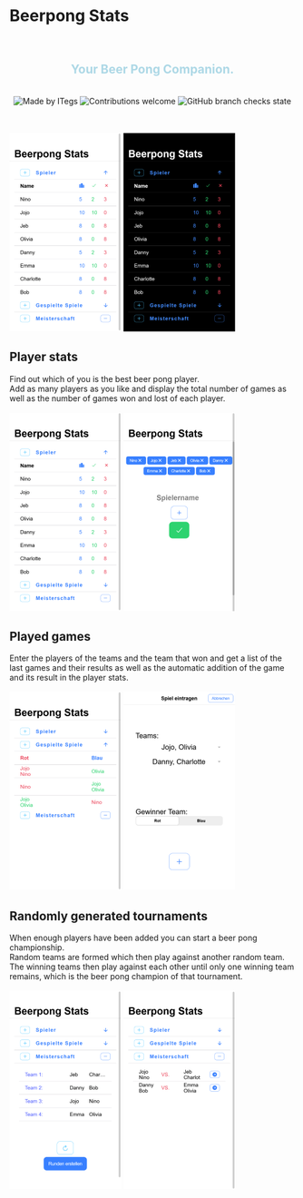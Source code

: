 # Beerpong Stats

<br>
<h2 align=center style="color:lightblue;font-weight:700">Your Beer Pong Companion.</h2>
<br>
<div align=center>
<img alt="Made by ITegs" src="https://img.shields.io/static/v1?label=MADE%20BY&message=ITegs&color=blueviolet&style=for-the-badge&logo=github&link=https://github.com/ITegs">
<img alt="Contributions welcome" src="https://img.shields.io/static/v1?label=Contributions&message=welcome&color=green&style=for-the-badge">
<img alt="GitHub branch checks state" src="https://img.shields.io/github/checks-status/ITegs/beerpong-stats/master?style=for-the-badge">
</div>
<br>
<br>

![player_light](https://raw.githubusercontent.com/ITegs/beerpong-stats/master/README_img/player_light.png)
![player_dark](https://raw.githubusercontent.com/ITegs/beerpong-stats/master/README_img/player_dark.png)

## Player stats

Find out which of you is the best beer pong player.
\
Add as many players as you like and display the total number of games as well as the number of games won and lost of each player.\
\
![player_light](https://raw.githubusercontent.com/ITegs/beerpong-stats/master/README_img/player_light.png)
![addPlayer](https://raw.githubusercontent.com/ITegs/beerpong-stats/master/README_img/addPlayer.png)

## Played games

Enter the players of the teams and the team that won and get a list of the last games and their results as well as the automatic addition of the game and its result in the player stats.\
\
![playedGames](https://raw.githubusercontent.com/ITegs/beerpong-stats/master/README_img/playedGames.png)
![addGame](https://raw.githubusercontent.com/ITegs/beerpong-stats/master/README_img/addGame.png)

## Randomly generated tournaments

When enough players have been added you can start a beer pong championship.\
Random teams are formed which then play against another random team. The winning teams then play against each other until only one winning team remains, which is the beer pong champion of that tournament.\
\
![tournamentTeams](https://raw.githubusercontent.com/ITegs/beerpong-stats/master/README_img/tournament_Teams.png)
![tournamentGames](https://raw.githubusercontent.com/ITegs/beerpong-stats/master/README_img/tournament_Games.png)
